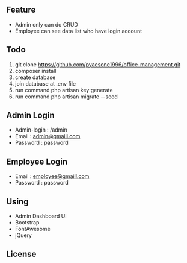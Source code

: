 ## Feature

-   Admin only can do CRUD 
-   Employee  can see data list who have login account 

## Todo

1. git clone https://github.com/pyaesone1996/office-management.git
2. composer install
3. create database
4. join database at .env file
5. run command php artisan key:generate
6. run command php artisan migrate --seed

## Admin Login
-   Admin-login : /admin
-   Email : admin@gmaill.com
-   Password : password

## Employee Login
-   Email : employee@gmaill.com
-   Password : password

## Using

-   Admin Dashboard UI
-   Bootstrap
-   FontAwesome
-   jQuery

## License
